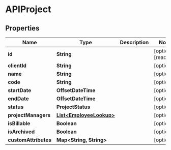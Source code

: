 

# APIProject


## Properties

| Name | Type | Description | Notes |
|------------ | ------------- | ------------- | -------------|
|**id** | **String** |  |  [optional] [readonly] |
|**clientId** | **String** |  |  [optional] |
|**name** | **String** |  |  [optional] |
|**code** | **String** |  |  [optional] |
|**startDate** | **OffsetDateTime** |  |  [optional] |
|**endDate** | **OffsetDateTime** |  |  [optional] |
|**status** | **ProjectStatus** |  |  [optional] |
|**projectManagers** | [**List&lt;EmployeeLookup&gt;**](EmployeeLookup.md) |  |  [optional] |
|**isBillable** | **Boolean** |  |  [optional] |
|**isArchived** | **Boolean** |  |  [optional] |
|**customAttributes** | **Map&lt;String, String&gt;** |  |  [optional] |



